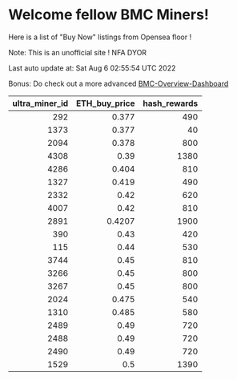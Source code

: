 # Welcome fellow BMC Miners!
Here is a list of "Buy Now" listings from Opensea floor !

Note: This is an unofficial site ! NFA DYOR

Last auto update at: Sat Aug  6 02:55:54 UTC 2022

Bonus: Do check out a more advanced [BMC-Overview-Dashboard](https://dune.com/defifunk/BMC-Overview-Dashboard)


|   ultra_miner_id |   ETH_buy_price |   hash_rewards |
|-----------------:|----------------:|---------------:|
|              292 |          0.377  |            490 |
|             1373 |          0.377  |             40 |
|             2094 |          0.378  |            800 |
|             4308 |          0.39   |           1380 |
|             4286 |          0.404  |            810 |
|             1327 |          0.419  |            490 |
|             2332 |          0.42   |            620 |
|             4007 |          0.42   |            810 |
|             2891 |          0.4207 |           1900 |
|              390 |          0.43   |            420 |
|              115 |          0.44   |            530 |
|             3744 |          0.45   |            810 |
|             3266 |          0.45   |            800 |
|             3267 |          0.45   |            800 |
|             2024 |          0.475  |            540 |
|             1310 |          0.485  |            580 |
|             2489 |          0.49   |            720 |
|             2488 |          0.49   |            720 |
|             2490 |          0.49   |            720 |
|             1529 |          0.5    |           1390 |